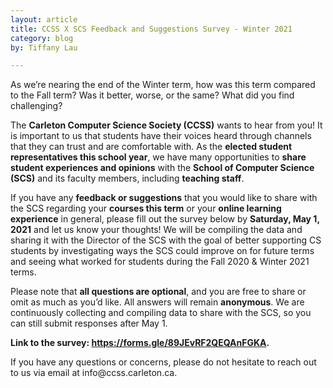 ```yaml
---
layout: article
title: CCSS X SCS Feedback and Suggestions Survey - Winter 2021
category: blog
by: Tiffany Lau

---
```

<p>As we’re nearing the end of the Winter term, how was this term compared to the Fall term? Was it better, worse, or the same? What did you find challenging?</p>

<p>The <b>Carleton Computer Science Society (CCSS)</b> wants to hear from you! It is important to us that students have their voices heard through channels that they can trust and are comfortable with. As the <b>elected student representatives this school year</b>, we have many opportunities to <b>share student experiences and opinions</b> with the <b>School of Computer Science (SCS)</b> and its faculty members, including <b>teaching staff</b>.</p>

<p>If you have any <b>feedback or suggestions</b> that you would like to share with the SCS regarding your <b>courses this term</b> or your <b>online learning experience</b> in general, please fill out the survey below by <b>Saturday, May 1, 2021</b> and let us know your thoughts! We will be compiling the data and sharing it with the Director of the SCS with the goal of better supporting CS students by investigating ways the SCS could improve on for future terms and seeing what worked for students during the Fall 2020 & Winter 2021 terms.</p>

<p>Please note that <b>all questions are optional</b>, and you are free to share or omit as much as you’d like. All answers will remain <b>anonymous</b>. We are continuously collecting and compiling data to share with the SCS, so you can still submit responses after May 1.</p>

<p><b>Link to the survey: <a href="https://forms.gle/89JEvRF2QEQAnFGKA" target="_blank">https://forms.gle/89JEvRF2QEQAnFGKA</a>.</b></p>

<p>If you have any questions or concerns, please do not hesitate to reach out to us via email at info@ccss.carleton.ca.<p>